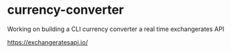 # currency-converter

Working on building a CLI currency converter a real time exchangerates API


https://exchangeratesapi.io/

